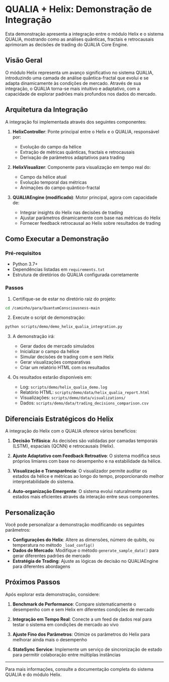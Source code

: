 # QUALIA + Helix: Demonstração de Integração

Esta demonstração apresenta a integração entre o módulo Helix e o sistema QUALIA, mostrando como as análises quânticas, fractais e retrocausais aprimoram as decisões de trading do QUALIA Core Engine.

## Visão Geral

O módulo Helix representa um avanço significativo no sistema QUALIA, introduzindo uma camada de análise quântica-fractal que evolui e se adapta dinamicamente às condições de mercado. Através de sua integração, o QUALIA torna-se mais intuitivo e adaptativo, com a capacidade de explorar padrões mais profundos nos dados do mercado.

## Arquitetura da Integração

A integração foi implementada através dos seguintes componentes:

1. **HelixController**: Ponte principal entre o Helix e o QUALIA, responsável por:
   - Evolução do campo da hélice
   - Extração de métricas quânticas, fractais e retrocausais
   - Derivação de parâmetros adaptativos para trading

2. **HelixVisualizer**: Componente para visualização em tempo real do:
   - Campo da hélice atual
   - Evolução temporal das métricas
   - Animações do campo quântico-fractal

3. **QUALIAEngine (modificado)**: Motor principal, agora com capacidade de:
   - Integrar insights do Helix nas decisões de trading
   - Ajustar parâmetros dinamicamente com base nas métricas do Helix
   - Fornecer feedback retrocausal ao Helix sobre resultados de trading

## Como Executar a Demonstração

### Pré-requisitos

- Python 3.7+
- Dependências listadas em `requirements.txt`
- Estrutura de diretórios do QUALIA configurada corretamente

### Passos

1. Certifique-se de estar no diretório raiz do projeto:

```bash
cd /caminho/para/QuantumConsciousness-main
```

2. Execute o script de demonstração:

```bash
python scripts/demo/demo_helix_qualia_integration.py
```

3. A demonstração irá:
   - Gerar dados de mercado simulados
   - Inicializar o campo da hélice
   - Simular decisões de trading com e sem Helix
   - Gerar visualizações comparativas
   - Criar um relatório HTML com os resultados

4. Os resultados estarão disponíveis em:
   - Log: `scripts/demo/helix_qualia_demo.log`
   - Relatório HTML: `scripts/demo/data/helix_qualia_report.html`
   - Visualizações: `scripts/demo/data/visualizations/`
   - Dados: `scripts/demo/data/trading_decisions_comparison.csv`

## Diferenciais Estratégicos do Helix

A integração do Helix com o QUALIA oferece vários benefícios:

1. **Decisão Trifásica**: As decisões são validadas por camadas temporais (LSTM), espaciais (QCNN) e retrocausais (Helix).

2. **Ajuste Adaptativo com Feedback Retroativo**: O sistema modifica seus próprios limiares com base no desempenho e na estabilidade da hélice.

3. **Visualização e Transparência**: O visualizador permite auditar os estados da hélice e métricas ao longo do tempo, proporcionando melhor interpretabilidade do sistema.

4. **Auto-organização Emergente**: O sistema evolui naturalmente para estados mais eficientes através da interação entre seus componentes.

## Personalização

Você pode personalizar a demonstração modificando os seguintes parâmetros:

- **Configurações do Helix**: Altere as dimensões, número de qubits, ou temperatura no método `_load_config()`
- **Dados de Mercado**: Modifique o método `generate_sample_data()` para gerar diferentes padrões de mercado
- **Estratégia de Trading**: Ajuste as lógicas de decisão no QUALIAEngine para diferentes abordagens

## Próximos Passos

Após explorar esta demonstração, considere:

1. **Benchmark de Performance**: Compare sistematicamente o desempenho com e sem Helix em diferentes condições de mercado

2. **Integração em Tempo Real**: Conecte a um feed de dados real para testar o sistema em condições de mercado ao vivo

3. **Ajuste Fino dos Parâmetros**: Otimize os parâmetros do Helix para melhorar ainda mais o desempenho

4. **StateSync Service**: Implemente um serviço de sincronização de estado para permitir colaboração entre múltiplas instâncias

---

Para mais informações, consulte a documentação completa do sistema QUALIA e do módulo Helix. 